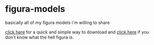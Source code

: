 # figura-models
basically all of my figura models i'm willing to share

[click here](https://figuraprofiles.glitch.me/profile/Slymeball) for a quick and simple way to download and [click here](https://github.com/blancworks/figura) if you don't know what the hell figura is.

